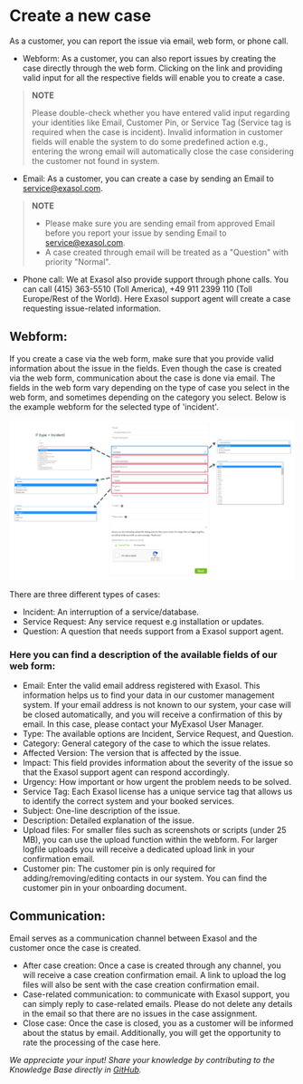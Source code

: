 # Create a new case

As a customer, you can report the issue via email, web form, or phone call.  

- Webform: As a customer, you can also report issues by creating the case directly through the web form. Clicking on the link and providing valid input for all the respective fields will enable you to create a case. 

>**NOTE**
>
>Please double-check whether you have entered valid input regarding your identities like Email, Customer Pin, or Service Tag (Service tag is required when the case is incident). Invalid information in customer fields will enable the system to do some predefined action e.g., entering the wrong email will automatically close the case considering the customer not found in system.

- Email: As a customer, you can create a case by sending an Email to service@exasol.com. 

>**NOTE**
>
>- Please make sure you are sending email from approved Email before you report your issue by sending Email to  service@exasol.com.  
>- A case created through email will be treated as a "Question" with priority "Normal".

- Phone call: We at Exasol also provide support through phone calls. You can call (415) 363-5510 (Toll America), +49 911 2399 110 (Toll Europe/Rest of the World). Here Exasol support agent will create a case requesting issue-related information. 

## Webform: 

If you create a case via the web form, make sure that you provide valid information about the issue in the fields. Even though the case is created via the web form, communication about the case is done via email. The fields in the web form vary depending on the type of case you select in the web form, and sometimes depending on the category you select. Below is the example webform for the selected type of 'incident'.

![Incident_webform](images/Incident_webform.png)

There are three different types of cases: 

-	Incident: An interruption of a service/database.
-	Service Request: Any service request e.g installation or updates.
-	Question: A question that needs support from a Exasol support agent.

### Here you can find a description of the available fields of our web form: 

-	Email: Enter the valid email address registered with Exasol. This information helps us to find your data in our customer management system. If your email address is not known to our system, your case will be closed automatically, and you will receive a confirmation of this by email. In this case, please contact your MyExasol User Manager. 
-	Type: The available options are Incident, Service Request, and Question. 
-	Category: General category of the case to which the issue relates.
-	Affected Version: The version that is affected by the issue.
-	Impact: This field provides information about the severity of the issue so that the Exasol support agent can respond accordingly. 
-	Urgency: How important or how urgent the problem needs to be solved.  
-	Service Tag: Each Exasol license has a unique service tag that allows us to identify the correct system and your booked services. 
-	Subject: One-line description of the issue. 
-	Description: Detailed explanation of the issue. 
-	Upload files: For smaller files such as screenshots or scripts (under 25 MB), you can use the upload function within the webform. For larger logfile uploads you will receive a dedicated upload link in your confirmation email.
-	Customer pin: The customer pin is only required for adding/removing/editing contacts in our system. You can find the customer pin in your onboarding document.

## Communication:

Email serves as a communication channel between Exasol and the customer once the case is created.   

-	After case creation: Once a case is created through any channel, you will receive a case creation confirmation email. A link to upload the log files will also be sent with the case creation confirmation email.  
-	Case-related communication: to communicate with Exasol support, you can simply reply to case-related emails. Please do not delete any details in the email so that there are no issues in the case assignment. 
-	Close case: Once the case is closed, you as a customer will be informed about the status by email. Additionally, you will get the opportunity to rate the processing of the case here.

*We appreciate your input! Share your knowledge by contributing to the Knowledge Base directly in [GitHub](https://github.com/exasol/public-knowledgebase).* 